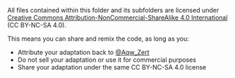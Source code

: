 All files contained within this folder and its subfolders are licensed under [Creative Commons Attribution-NonCommercial-ShareAlike 4.0 International](https://creativecommons.org/licenses/by-nc-sa/4.0/) (CC BY-NC-SA 4.0).

This means you can share and remix the code, as long as you:

- Attribute your adaptation back to [@Aqw_Zert](https://twitter.com/Aqw_Zert)
- Do not sell your adaptation or use it for commercial purposes
- Share your adaptation under the same CC BY-NC-SA 4.0 license
